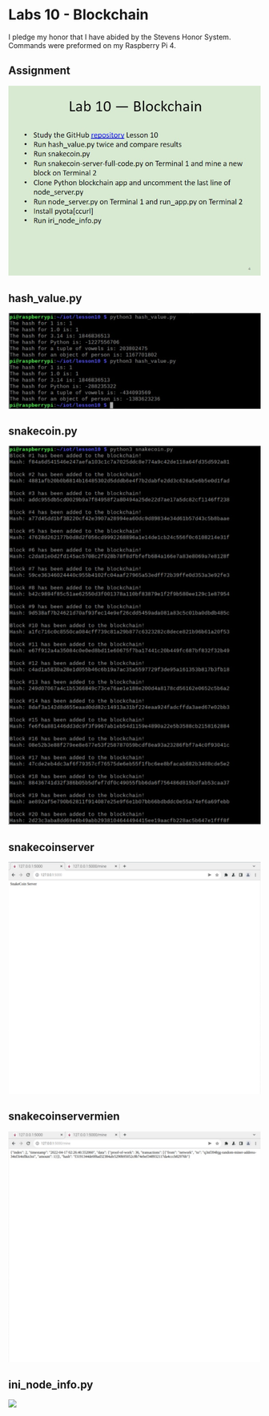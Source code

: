 # Labs 10 - Blockchain
I pledge my honor that I have abided by the Stevens Honor System.
Commands were preformed on my Raspberry Pi 4.

## Assignment
![](Images/Assignment.jpg)

## hash_value.py
![](Images/hash_value.py.jpg)

## snakecoin.py
![](Images/snakecoin.py.jpg)

## snakecoinserver
![](Images/snakecoinserver.jpg)

## snakecoinservermien
![](Images/snakecoinservermine.jpg)

## ini_node_info.py
![](Images/ini.jpg)
